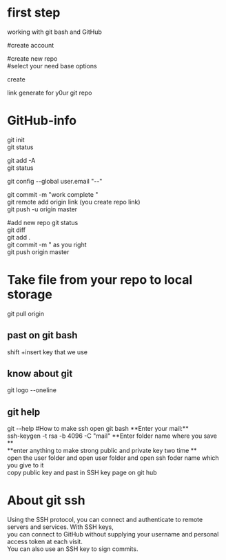 # first step
working with git bash and GitHub 



<!-- go to web GitHub -->
#create account <br>
<!-- go to repositories  -->
#create new repo  
#select your need base options   

create  

link generate for y0ur git repo  <br>


# GitHub-info 

git init  
git status  
<!-- to add all files in  -->
git add -A   <br>
git status  <br>
<!--  -->
git config --global user.email "--"  <br>
<!-- add commit in in repo -->
git commit -m "work complete "  <br>
git remote add origin  link (you create repo link)  <br>
git push -u origin master   <br>

#add new repo 
git status   <br>
git diff   <br>
git add .  <br>
git commit -m " as you right   
git push origin master   

# Take file from your repo to local storage 
git pull origin

<h2> past on git bash </h3>
shift +insert key that we use
<h2>know about git </h2>
git logo --oneline
<h2> git help </h2>
git --help
<!-- ssh error occurs during git cloning  -->
#How to make ssh
open git bash 
**Enter your mail:** <br>ssh-keygen -t rsa -b 4096 -C "mail"
**Enter folder name where you save **<br>
**enter anything to make strong public and private key two time ** <br>
open the user folder and open user folder and open ssh foder name which you give to it   <br>
copy public key and past  in SSH key page on git hub <br>

<h1>About git ssh </h1>
Using the SSH protocol, you can connect and authenticate to remote servers and services. With SSH keys, <br> you can connect to GitHub without supplying your username and personal access token at each visit.<br> You can also use an SSH key to sign commits.



